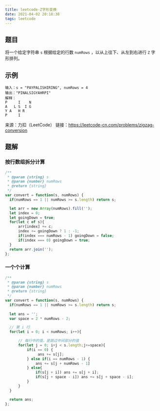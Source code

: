 ```yaml
---
title: leetcode-Z字形变换
date: 2021-04-02 20:18:38
tags: leetcode
---
```


## 题目
将一个给定字符串 `s` 根据给定的行数 `numRows` ，以从上往下、从左到右进行 `Z` 字形排列。

## 示例
```
输入：s = "PAYPALISHIRING", numRows = 4
输出："PINALSIGYAHRPI"
解释：
P     I    N
A   L S  I G
Y A   H R
P     I
```

来源：力扣（LeetCode）
链接：https://leetcode-cn.com/problems/zigzag-conversion

<!-- more -->

## 题解
### 按行数组拆分计算
```js
/**
 * @param {string} s
 * @param {number} numRows
 * @return {string}
 */
var convert = function(s, numRows) {
  if(numRows == 1 || numRows >= s.length) return s;

  let arr = new Array(numRows).fill('');
  let index = 0;
  let goingDown = true;
  for(let c of s){
      arr[index] += c;
      index += goingDown ? 1 : -1;
      if(index === numRows - 1) goingDown = false;
      if(index === 0) goingDown = true;
  }
  return arr.join('');
};
```

### 一个个计算
```js
/**
 * @param {string} s
 * @param {number} numRows
 * @return {string}
 */
var convert = function(s, numRows) {
  if(numRows == 1 || numRows >= s.length) return s;
  
  let ans = '';
  var space = 2 * numRows - 2;

  // 第 i 行
  for(let i = 0; i < numRows; i++){

      // 每行中的值，是跳过中间部分的值
      for(let j = 0; i+j < s.length;j+=space){
          if(i == 0) {
               ans += s[j];
          } else if(i == numRows - 1) {
              ans += s[j + numRows - 1]
          } else{
              if(s[j + i]) ans += s[j + i];
              if(s[j + space - i]) ans += s[j + space - i];
          }
      }
  }

  return ans;
};
```
